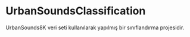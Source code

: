 # UrbanSoundsClassification
UrbanSounds8K veri seti kullanılarak yapılmış bir sınıflandırma projesidir. 
